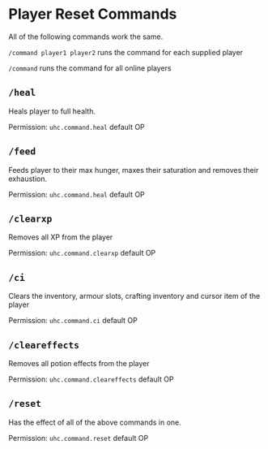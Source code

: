 Player Reset Commands
=====================

All of the following commands work the same.

`/command player1 player2` runs the command for each supplied player

`/command` runs the command for all online players

## `/heal`

Heals player to full health.

Permission: `uhc.command.heal` default OP

## `/feed`

Feeds player to their max hunger, maxes their saturation and removes their exhaustion.

Permission: `uhc.command.heal` default OP

## `/clearxp`

Removes all XP from the player

Permission: `uhc.command.clearxp` default OP

## `/ci`

Clears the inventory, armour slots, crafting inventory and cursor item of the player

Permission: `uhc.command.ci` default OP

## `/cleareffects`

Removes all potion effects from the player

Permission: `uhc.command.cleareffects` default OP

## `/reset`

Has the effect of all of the above commands in one.

Permission: `uhc.command.reset` default OP
